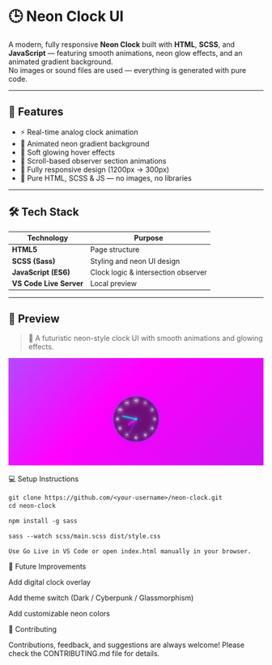 # 🕒 Neon Clock UI

A modern, fully responsive **Neon Clock** built with **HTML**, **SCSS**, and **JavaScript** — featuring smooth animations, neon glow effects, and an animated gradient background.  
No images or sound files are used — everything is generated with pure code.

---

## 🚀 Features

- ⚡ Real-time analog clock animation  
- 🌈 Animated neon gradient background  
- 💫 Soft glowing hover effects  
- 🧩 Scroll-based observer section animations  
- 📱 Fully responsive design (1200px → 300px)  
- 💎 Pure HTML, SCSS & JS — no images, no libraries  

---

## 🛠️ Tech Stack

| Technology | Purpose |
|-------------|----------|
| **HTML5** | Page structure |
| **SCSS (Sass)** | Styling and neon UI design |
| **JavaScript (ES6)** | Clock logic & intersection observer |
| **VS Code Live Server** | Local preview |

---

## 📸 Preview

> 🔮 A futuristic neon-style clock UI with smooth animations and glowing effects.

![Neon Clock Preview](assets/Screenshort.png)


💻 Setup Instructions
```1️⃣ Clone the repository
git clone https://github.com/<your-username>/neon-clock.git
cd neon-clock
```

```2️⃣ Install Sass (if not already)
npm install -g sass
```

```3️⃣ Compile SCSS to CSS
sass --watch scss/main.scss dist/style.css
```

```4️⃣ Run the project
Use Go Live in VS Code or open index.html manually in your browser.
```
🧠 Future Improvements

Add digital clock overlay

Add theme switch (Dark / Cyberpunk / Glassmorphism)

Add customizable neon colors

🤝 Contributing

Contributions, feedback, and suggestions are always welcome!
Please check the CONTRIBUTING.md
 file for details.
